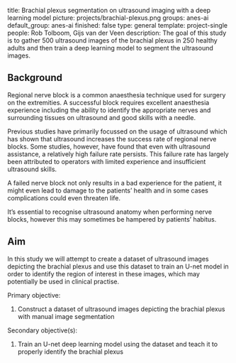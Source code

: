 title: Brachial plexus segmentation on ultrasound imaging with a deep learning model
picture: projects/brachial-plexus.png
groups: anes-ai
default_group: anes-ai
finished: false
type: general
template: project-single
people: Rob Tolboom, Gijs van der Veen
description: The goal of this study is to gather 500 ultrasound images of the brachial plexus in 250 healthy adults and then train a deep learning model to segment the ultrasound images.


## Background
Regional nerve block is a common anaesthesia technique used for surgery on the extremities. A successful block requires excellent anaesthesia experience including the ability to identify the appropriate nerves and surrounding tissues on ultrasound and good skills with a needle.

Previous studies have primarily focussed on the usage of ultrasound which has shown that ultrasound increases the success rate of regional nerve blocks. Some studies, however, have found that even with ultrasound assistance, a relatively high failure rate persists. This failure rate has largely been attributed to operators with limited experience and insufficient ultrasound skills.

A failed nerve block not only results in a bad experience for the patient, it might even lead to damage to the patients’ health and in some cases complications could even threaten life.

It’s essential to recognise ultrasound anatomy when performing nerve blocks, however this may sometimes be hampered by patients’ habitus. 


## Aim
In this study we will attempt to create a dataset of ultrasound images depicting the brachial plexus and use this dataset to train an U-net model in order to identify the region of interest in these images, which may potentially be used in clinical practise.

Primary objective:  
1. Construct a dataset of ultrasound images depicting the brachial plexus with manual image segmentation

Secondary objective(s):  
1. Train an U-net deep learning model using the dataset and teach it to properly identify the brachial plexus
